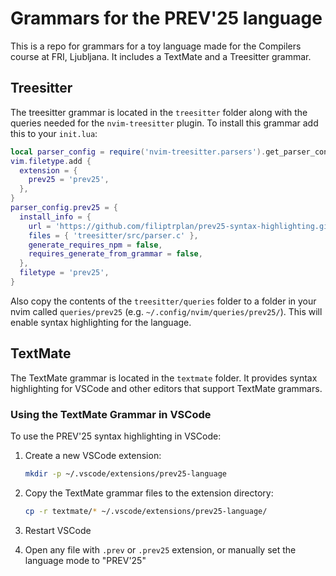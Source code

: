 # Grammars for the PREV'25 language

This is a repo for grammars for a toy language made for the Compilers course
at FRI, Ljubljana. It includes a TextMate and a Treesitter grammar.

## Treesitter

The treesitter grammar is located in the `treesitter` folder along with the
queries needed for the `nvim-treesitter` plugin. To install this grammar
add this to your `init.lua`:

```lua
local parser_config = require('nvim-treesitter.parsers').get_parser_configs()
vim.filetype.add {
  extension = {
    prev25 = 'prev25',
  },
}
parser_config.prev25 = {
  install_info = {
    url = 'https://github.com/filiptrplan/prev25-syntax-highlighting.git',
    files = { 'treesitter/src/parser.c' },
    generate_requires_npm = false,
    requires_generate_from_grammar = false,
  },
  filetype = 'prev25',
}
```

Also copy the contents of the `treesitter/queries` folder to a folder
in your nvim called `queries/prev25` (e.g. `~/.config/nvim/queries/prev25/`).
This will enable syntax highlighting for the language.

## TextMate

The TextMate grammar is located in the `textmate` folder. It provides syntax highlighting 
for VSCode and other editors that support TextMate grammars.

### Using the TextMate Grammar in VSCode

To use the PREV'25 syntax highlighting in VSCode:

1. Create a new VSCode extension:
   ```bash
   mkdir -p ~/.vscode/extensions/prev25-language
   ```

2. Copy the TextMate grammar files to the extension directory:
   ```bash
   cp -r textmate/* ~/.vscode/extensions/prev25-language/
   ```

3. Restart VSCode

4. Open any file with `.prev` or `.prev25` extension, or manually set the language mode to "PREV'25"
